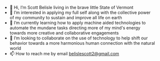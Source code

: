 - 👋 Hi, I’m Scott Belisle living in the brave little State of Vermont
- 👀 I’m interested in applying my full self along with the collective power of my community to sustain and improve all life on earth
- 🌱 I’m currently learning how to apply machine aided technologies to automate the mundane tasks directing more of my mind's energy towards more creative and collaborative engagements 
- 💞️ I’m looking to collaborate on the use of technology to help shift our behavior towards a more harmonious human connection with the natural world   
- 📫 How to reach me by email belislescott2@gmail.com

<!---
belislescott2/belislescott2 is a ✨ special ✨ repository because its `README.md` (this file) appears on your GitHub profile.
You can click the Preview link to take a look at your changes.
--->
